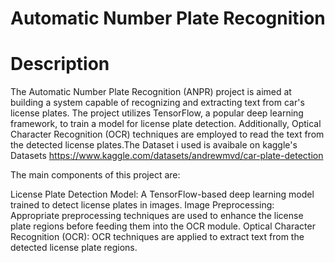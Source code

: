 # Automatic Number Plate Recognition
# Description
The Automatic Number Plate Recognition (ANPR) project is aimed at building a system capable of recognizing and extracting text from car's license plates. The project utilizes TensorFlow, a popular deep learning framework, to train a model for license plate detection. Additionally, Optical Character Recognition (OCR) techniques are employed to read the text from the detected license plates.The Dataset i used is avaibale on kaggle's Datasets https://www.kaggle.com/datasets/andrewmvd/car-plate-detection

The main components of this project are:

License Plate Detection Model: A TensorFlow-based deep learning model trained to detect license plates in images.
Image Preprocessing: Appropriate preprocessing techniques are used to enhance the license plate regions before feeding them into the OCR module.
Optical Character Recognition (OCR): OCR techniques are applied to extract text from the detected license plate regions.
